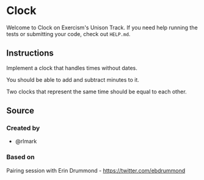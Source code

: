 # Clock

Welcome to Clock on Exercism's Unison Track.
If you need help running the tests or submitting your code, check out `HELP.md`.

## Instructions

Implement a clock that handles times without dates.

You should be able to add and subtract minutes to it.

Two clocks that represent the same time should be equal to each other.

## Source

### Created by

- @rlmark

### Based on

Pairing session with Erin Drummond - https://twitter.com/ebdrummond